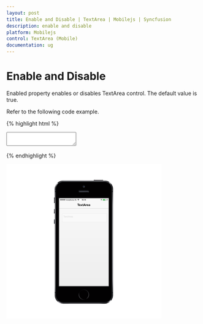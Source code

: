 ```yaml
---
layout: post
title: Enable and Disable | TextArea | Mobilejs | Syncfusion
description: enable and disable
platform: Mobilejs
control: TextArea (Mobile)
documentation: ug
---
```


# Enable and Disable

Enabled property enables or disables TextArea control. The default value is true.

Refer to the following code example.

{% highlight html %}

<textarea id="textarea" data-role="ejmtextarea" data-ej-watermarktext="TextArea" data-ej-enabled="false"></textarea>

{% endhighlight %}

![](Enable-and-Disable_images/Enable-and-Disable_img1.png)
